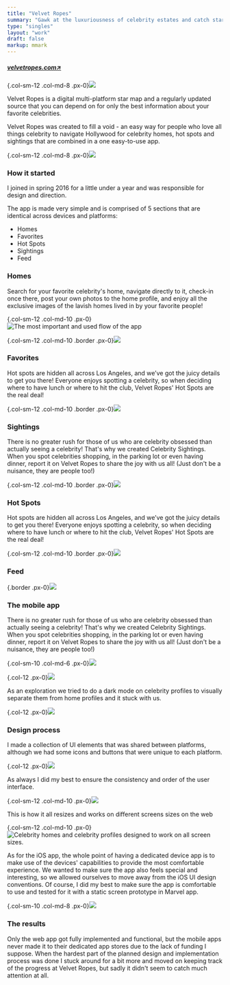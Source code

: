```yaml
---
title: "Velvet Ropes"
summary: "Gawk at the luxuriousness of celebrity estates and catch stars at LA's trendiest hot spots"
type: "singles"
layout: "work"
draft: false
markup: mmark
---
```


<h5 class="single-summary single-summary-link">
<a href="https://velvetropes.com/celebrity-homes" target="_blank">velvetropes.com<span>↗︎</span></a>
</h5>

{.col-sm-12 .col-md-8 .px-0}![](/images/work_3/1.jpg)

Velvet Ropes is a digital multi-platform star map and a regularly updated source that you can depend on for only the best information about your favorite celebrities.

Velvet Ropes was created to fill a void - an easy way for people who love all things celebrity to navigate Hollywood for celebrity homes, hot spots and sightings that are combined in a one easy-to-use app. 

{.col-sm-12 .col-md-8 .px-0}![](/images/work_3/2.jpg)


### How it started
I joined in spring 2016 for a little under a year and was responsible for design and direction.

The app is made very simple and is comprised of 5 sections that are identical across devices and platforms:

- Homes
- Favorites
- Hot Spots
- Sightings
- Feed

### Homes

Search for your favorite celebrity's home, navigate directly to it, check-in once there, post your own photos to the home profile, and enjoy all the exclusive images of the lavish homes lived in by your favorite people!

{.col-sm-12 .col-md-10 .px-0}![](/images/work_3/3.jpg "The most important and used flow of the app")

{.col-sm-12 .col-md-10 .border .px-0}![](/images/work_3/30.jpg)

### Favorites

Hot spots are hidden all across Los Angeles, and we’ve got the juicy details to get you there! Everyone enjoys spotting a celebrity, so when deciding where to have lunch or where to hit the club, Velvet Ropes' Hot Spots are the real deal!

{.col-sm-12 .col-md-10 .border .px-0}![](/images/work_3/4.jpg)

### Sightings

There is no greater rush for those of us who are celebrity obsessed than actually seeing a celebrity! That's why we created Celebrity Sightings. When you spot celebrities shopping, in the parking lot or even having dinner, report it on Velvet Ropes to share the joy with us all! (Just don't be a nuisance, they are people too!)

{.col-sm-12 .col-md-10 .border .px-0}![](/images/work_3/5.jpg)

### Hot Spots

Hot spots are hidden all across Los Angeles, and we’ve got the juicy details to get you there! Everyone enjoys spotting a celebrity, so when deciding where to have lunch or where to hit the club, Velvet Ropes' Hot Spots are the real deal!

{.col-sm-12 .col-md-10 .border .px-0}![](/images/work_3/6.jpg)

### Feed

{.border .px-0}![](/images/work_3/7.jpg)

### The mobile app

There is no greater rush for those of us who are celebrity obsessed than actually seeing a celebrity! That's why we created Celebrity Sightings. When you spot celebrities shopping, in the parking lot or even having dinner, report it on Velvet Ropes to share the joy with us all! (Just don't be a nuisance, they are people too!)

{.col-sm-10 .col-md-6 .px-0}![](/images/work_3/10.png)

{.col-12 .px-0}![](/images/work_3/11.jpg)

As an exploration we tried to do a dark mode on celebrity profiles to visually separate them from home profiles and it stuck with us.

{.col-12 .px-0}![](/images/work_3/12.jpg)

### Design process

I made a collection of UI elements that was shared between platforms, although we had some icons and buttons that were unique to each platform.

{.col-12 .px-0}![](/images/work_3/8.jpg)

As always I did my best to ensure the consistency and order of the user interface.

{.col-sm-12 .col-md-10 .px-0}![](/images/work_3/9.jpg)

This is how it all resizes and works on different screens sizes on the web

{.col-sm-12 .col-md-10 .px-0}![](/images/work_3/31.jpg "Celebrity homes and celebrity profiles designed to work on all screen sizes.")

As for the iOS app, the whole point of having a dedicated device app is to make use of the devices' capabilities to provide the most comfortable experience. We wanted to make sure the app also feels special and interesting, so we allowed ourselves to move away from the iOS UI design conventions. Of course, I did my best to make sure the app is comfortable to use and tested for it with a static screen prototype in Marvel app.

{.col-sm-10 .col-md-8 .px-0}![](/images/work_3/14.png)

### The results

Only the web app got fully implemented and functional, but the mobile apps never made it to their dedicated app stores due to the lack of funding I suppose. When the hardest part of the planned design and implementation process was done I stuck around for a bit more and moved on keeping track of the progress at Velvet Ropes, but sadly it didn't seem to catch much attention at all.